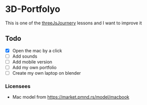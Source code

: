 # 3D-Portfolyo

This is one of the [threeJsJournery](https://threejs-journey.com/) lessons and I want to improve it

## Todo  
- [x] Open the mac by a click  
- [ ] Add sounds
- [ ] Add mobile version
- [ ] Add my own portfolio 
- [ ] Create my own laptop on blender

### Licensees
- Mac model from https://market.pmnd.rs/model/macbook
